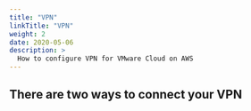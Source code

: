 ```yaml
---
title: "VPN"
linkTitle: "VPN"
weight: 2
date: 2020-05-06
description: >
  How to configure VPN for VMware Cloud on AWS
---
```


## There are two ways to connect your VPN
